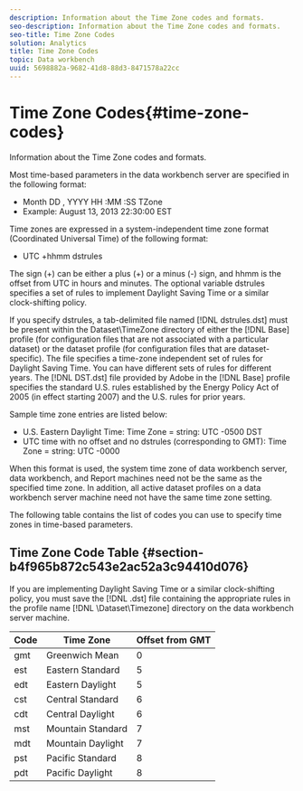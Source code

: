 ```yaml
---
description: Information about the Time Zone codes and formats.
seo-description: Information about the Time Zone codes and formats.
seo-title: Time Zone Codes
solution: Analytics
title: Time Zone Codes
topic: Data workbench
uuid: 5698882a-9682-41d8-88d3-8471578a22cc
---
```


# Time Zone Codes{#time-zone-codes}

Information about the Time Zone codes and formats.

 Most time-based parameters in the data workbench server are specified in the following format:

* Month DD , YYYY HH :MM :SS TZone 
* Example: August 13, 2013 22:30:00 EST

Time zones are expressed in a system-independent time zone format (Coordinated Universal Time) of the following format:

* UTC +hhmm dstrules

The sign (+) can be either a plus (+) or a minus (-) sign, and hhmm is the offset from UTC in hours and minutes. The optional variable dstrules specifies a set of rules to implement Daylight Saving Time or a similar clock-shifting policy.

If you specify dstrules, a tab-delimited file named [!DNL dstrules.dst] must be present within the Dataset\TimeZone directory of either the [!DNL Base] profile (for configuration files that are not associated with a particular dataset) or the dataset profile (for configuration files that are dataset-specific). The file specifies a time-zone independent set of rules for Daylight Saving Time. You can have different sets of rules for different years. The [!DNL DST.dst] file provided by Adobe in the [!DNL Base] profile specifies the standard U.S. rules established by the Energy Policy Act of 2005 (in effect starting 2007) and the U.S. rules for prior years.

Sample time zone entries are listed below:

* U.S. Eastern Daylight Time: Time Zone = string: UTC -0500 DST 
* UTC time with no offset and no dstrules (corresponding to GMT): Time Zone = string: UTC -0000

When this format is used, the system time zone of data workbench server, data workbench, and Report machines need not be the same as the specified time zone. In addition, all active dataset profiles on a data workbench server machine need not have the same time zone setting.

The following table contains the list of codes you can use to specify time zones in time-based parameters.

## Time Zone Code Table {#section-b4f965b872c543e2ac52a3c94410d076}

If you are implementing Daylight Saving Time or a similar clock-shifting policy, you must save the [!DNL .dst] file containing the appropriate rules in the profile name [!DNL \Dataset\Timezone] directory on the data workbench server machine.

|  Code  | Time Zone  | Offset from GMT  |
|---|---|---|
|  gmt  | Greenwich Mean  | 0  |
|  est  | Eastern Standard  | 5  |
|  edt  | Eastern Daylight  | 5  |
|  cst  | Central Standard  | 6  |
|  cdt  | Central Daylight  | 6  |
|  mst  | Mountain Standard  | 7  |
|  mdt  | Mountain Daylight  | 7  |
|  pst  | Pacific Standard  | 8  |
|  pdt  | Pacific Daylight  | 8  |

